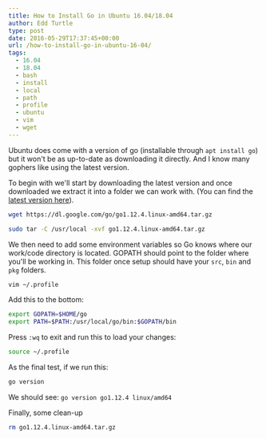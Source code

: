 ```yaml
---
title: How to Install Go in Ubuntu 16.04/18.04
author: Edd Turtle
type: post
date: 2016-05-29T17:37:45+00:00
url: /how-to-install-go-in-ubuntu-16-04/
tags:
  - 16.04
  - 18.04
  - bash
  - install
  - local
  - path
  - profile
  - ubuntu
  - vim
  - wget
---
```

Ubuntu does come with a version of go (installable through `apt install go`) but it won't be as up-to-date as downloading it directly. And I know many gophers like using the latest version.

To begin with we'll start by downloading the latest version and once downloaded we extract it into a folder we can work with. (You can find the [latest version here](https://golang.org/dl/)).

```bash
wget https://dl.google.com/go/go1.12.4.linux-amd64.tar.gz
```

```bash
sudo tar -C /usr/local -xvf go1.12.4.linux-amd64.tar.gz
```

We then need to add some environment variables so Go knows where our work/code directory is located. GOPATH should point to the folder where you'll be working in. This folder once setup should have your `src`, `bin` and `pkg` folders.

```bash
vim ~/.profile
```

Add this to the bottom:

```bash
export GOPATH=$HOME/go
export PATH=$PATH:/usr/local/go/bin:$GOPATH/bin
```

Press `:wq` to exit and run this to load your changes:

```bash
source ~/.profile
```

As the final test, if we run this:

```bash
go version
```

We should see: `go version go1.12.4 linux/amd64`

Finally, some clean-up

```bash
rm go1.12.4.linux-amd64.tar.gz
```

